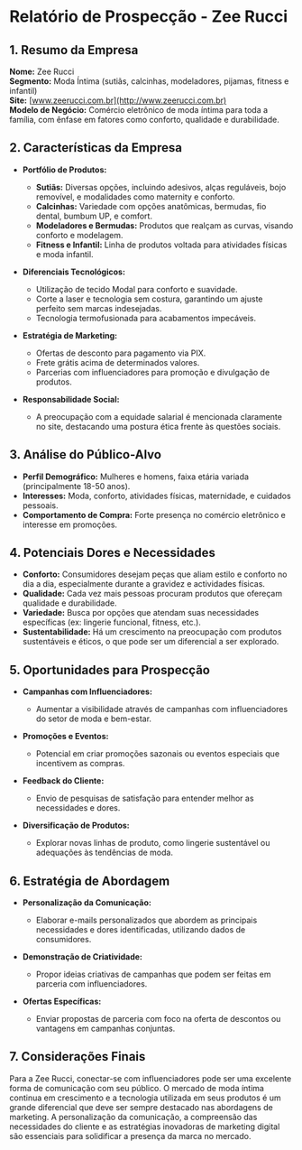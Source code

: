 # Relatório de Prospecção - Zee Rucci

## 1. Resumo da Empresa
**Nome:** Zee Rucci  
**Segmento:** Moda Íntima (sutiãs, calcinhas, modeladores, pijamas, fitness e infantil)  
**Site:** [www.zeerucci.com.br](http://www.zeerucci.com.br)  
**Modelo de Negócio:** Comércio eletrônico de moda íntima para toda a família, com ênfase em fatores como conforto, qualidade e durabilidade.

## 2. Características da Empresa
- **Portfólio de Produtos:**
  - **Sutiãs:** Diversas opções, incluindo adesivos, alças reguláveis, bojo removível, e modalidades como maternity e conforto.
  - **Calcinhas:** Variedade com opções anatômicas, bermudas, fio dental, bumbum UP, e comfort.
  - **Modeladores e Bermudas:** Produtos que realçam as curvas, visando conforto e modelagem.
  - **Fitness e Infantil:** Linha de produtos voltada para atividades físicas e moda infantil.
  
- **Diferenciais Tecnológicos:**
  - Utilização de tecido Modal para conforto e suavidade.
  - Corte a laser e tecnologia sem costura, garantindo um ajuste perfeito sem marcas indesejadas.
  - Tecnologia termofusionada para acabamentos impecáveis.

- **Estratégia de Marketing:**
  - Ofertas de desconto para pagamento via PIX.
  - Frete grátis acima de determinados valores.
  - Parcerias com influenciadores para promoção e divulgação de produtos.
  
- **Responsabilidade Social:**
  - A preocupação com a equidade salarial é mencionada claramente no site, destacando uma postura ética frente às questões sociais.

## 3. Análise do Público-Alvo
- **Perfil Demográfico:** Mulheres e homens, faixa etária variada (principalmente 18-50 anos).
- **Interesses:** Moda, conforto, atividades físicas, maternidade, e cuidados pessoais.
- **Comportamento de Compra:** Forte presença no comércio eletrônico e interesse em promoções.

## 4. Potenciais Dores e Necessidades
- **Conforto:** Consumidores desejam peças que aliam estilo e conforto no dia a dia, especialmente durante a gravidez e actividades físicas.
- **Qualidade:** Cada vez mais pessoas procuram produtos que ofereçam qualidade e durabilidade.
- **Variedade:** Busca por opções que atendam suas necessidades específicas (ex: lingerie funcional, fitness, etc.).
- **Sustentabilidade:** Há um crescimento na preocupação com produtos sustentáveis e éticos, o que pode ser um diferencial a ser explorado.

## 5. Oportunidades para Prospecção
- **Campanhas com Influenciadores:**
  - Aumentar a visibilidade através de campanhas com influenciadores do setor de moda e bem-estar.
  
- **Promoções e Eventos:**
  - Potencial em criar promoções sazonais ou eventos especiais que incentivem as compras.

- **Feedback do Cliente:**
  - Envio de pesquisas de satisfação para entender melhor as necessidades e dores.

- **Diversificação de Produtos:**
  - Explorar novas linhas de produto, como lingerie sustentável ou adequações às tendências de moda.

## 6. Estratégia de Abordagem
- **Personalização da Comunicação:**
  - Elaborar e-mails personalizados que abordem as principais necessidades e dores identificadas, utilizando dados de consumidores.
  
- **Demonstração de Criatividade:**
  - Propor ideias criativas de campanhas que podem ser feitas em parceria com influenciadores.
  
- **Ofertas Específicas:**
  - Enviar propostas de parceria com foco na oferta de descontos ou vantagens em campanhas conjuntas.

## 7. Considerações Finais
Para a Zee Rucci, conectar-se com influenciadores pode ser uma excelente forma de comunicação com seu público. O mercado de moda íntima continua em crescimento e a tecnologia utilizada em seus produtos é um grande diferencial que deve ser sempre destacado nas abordagens de marketing. A personalização da comunicação, a compreensão das necessidades do cliente e as estratégias inovadoras de marketing digital são essenciais para solidificar a presença da marca no mercado.